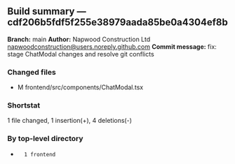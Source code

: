 ## Build summary — cdf206b5fdf5f255e38979aada85be0a4304ef8b

**Branch:** main
**Author:** Napwood Construction Ltd <napwoodconstruction@users.noreply.github.com>
**Commit message:** fix: stage ChatModal changes and resolve git conflicts

### Changed files
 - M	frontend/src/components/ChatModal.tsx

### Shortstat
 1 file changed, 1 insertion(+), 4 deletions(-)

### By top-level directory
 -       1 frontend
